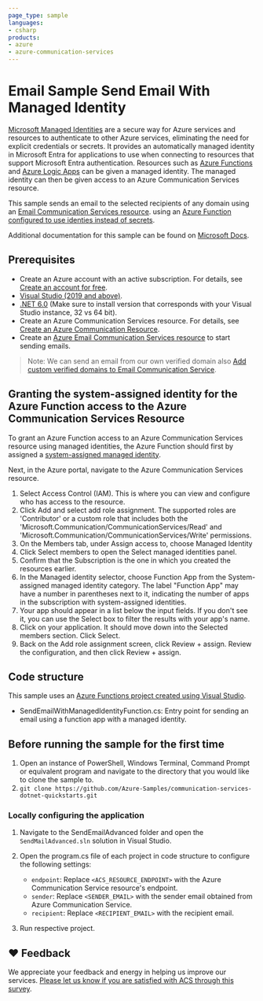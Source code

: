 ```yaml
---
page_type: sample
languages:
- csharp
products:
- azure
- azure-communication-services
---
```


# Email Sample Send Email With Managed Identity

[Microsoft Managed Identities](https://learn.microsoft.com/entra/identity/managed-identities-azure-resources/overview) are a secure way for Azure services and resources to authenticate to other Azure services, eliminating the need for explicit credentials or secrets. It provides an automatically managed identity in Microsoft Entra for applications to use when connecting to resources that support Microsoft Entra authentication. Resources such as [Azure Functions](https://learn.microsoft.com/azure/azure-functions/functions-overview) and [Azure Logic Apps](https://learn.microsoft.com/azure/logic-apps/logic-apps-overview) can be given a managed identity. The managed identity can then be given access to an Azure Communication Services resource.

This sample sends an email to the selected recipients of any domain using an [Email Communication Services resource](https://docs.microsoft.com/azure/communication-services/quickstarts/email/create-email-communication-resource).
using an [Azure Function configured to use identies instead of secrets](https://learn.microsoft.com/en-us/azure/azure-functions/functions-identity-access-azure-sql-with-managed-identity#enable-system-assigned-managed-identity-on-azure-function).

Additional documentation for this sample can be found on [Microsoft Docs](https://docs.microsoft.com/azure/communication-services/concepts/email/email-overview).

## Prerequisites

- Create an Azure account with an active subscription. For details, see [Create an account for free](https://azure.microsoft.com/free/).
- [Visual Studio (2019 and above)](https://visualstudio.microsoft.com/vs/).
- [.NET 6.0](https://dotnet.microsoft.com/download/dotnet/6.0) (Make sure to install version that corresponds with your Visual Studio instance, 32 vs 64 bit).
- Create an Azure Communication Services resource. For details, see [Create an Azure Communication Resource](https://docs.microsoft.com/azure/communication-services/quickstarts/create-communication-resource).
- Create an [Azure Email Communication Services resource](https://docs.microsoft.com/azure/communication-services/quickstarts/email/create-email-communication-resource) to start sending emails.

> Note: We can send an email from our own verified domain also [Add custom verified domains to Email Communication Service](https://docs.microsoft.com/azure/communication-services/quickstarts/email/add-custom-verified-domains).

## Granting the system-assigned identity for the Azure Function access to the Azure Communication Services Resource

To grant an Azure Function access to an Azure Communication Services resource using managed identities, the Azure Function should first by assigned a [system-assigned managed identity](https://learn.microsoft.com/en-us/azure/azure-functions/functions-identity-access-azure-sql-with-managed-identity#enable-system-assigned-managed-identity-on-azure-function).

Next, in the Azure portal, navigate to the Azure Communication Services resource.

1. Select Access Control (IAM). This is where you can view and configure who has access to the resource.
2. Click Add and select add role assignment. The supported roles are 'Contributor' or a custom role that includes both the 'Microsoft.Communication/CommunicationServices/Read' and 'Microsoft.Communication/CommunicationServices/Write' permissions.
3. On the Members tab, under Assign access to, choose Managed Identity
4. Click Select members to open the Select managed identities panel.
5. Confirm that the Subscription is the one in which you created the resources earlier.
6. In the Managed identity selector, choose Function App from the System-assigned managed identity category. The label "Function App" may have a number in parentheses next to it, indicating the number of apps in the subscription with system-assigned identities.
7. Your app should appear in a list below the input fields. If you don't see it, you can use the Select box to filter the results with your app's name.
8. Click on your application. It should move down into the Selected members section. Click Select.
9. Back on the Add role assignment screen, click Review + assign. Review the configuration, and then click Review + assign.

## Code structure

This sample uses an [Azure Functions project created using Visual Studio](https://learn.microsoft.com/azure/azure-functions/functions-create-your-first-function-visual-studio).

- SendEmailWithManagedIdentityFunction.cs: Entry point for sending an email using a function app with a managed identity.

## Before running the sample for the first time

1. Open an instance of PowerShell, Windows Terminal, Command Prompt or equivalent program and navigate to the directory that you would like to clone the sample to.
2. `git clone https://github.com/Azure-Samples/communication-services-dotnet-quickstarts.git`

### Locally configuring the application

1. Navigate to the SendEmailAdvanced folder and open the `SendMailAdvanced.sln` solution in Visual Studio.
1. Open the program.cs file of each project in code structure to configure the following settings:

   - `endpoint`: Replace `<ACS_RESOURCE_ENDPOINT>` with the Azure Communication Service resource's endpoint.
   - `sender`: Replace `<SENDER_EMAIL>` with the sender email obtained from Azure Communication Service.
   - `recipient`: Replace `<RECIPIENT_EMAIL>` with the recipient email.
1. Run respective project.

## ❤️ Feedback

We appreciate your feedback and energy in helping us improve our services. [Please let us know if you are satisfied with ACS through this survey](https://microsoft.qualtrics.com/jfe/form/SV_5dtYL81xwHnUVue).
